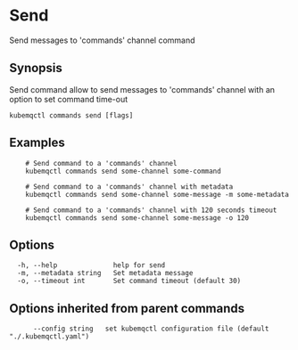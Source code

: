 # Send

Send messages to 'commands' channel command

## Synopsis

Send command allow to send messages to 'commands' channel with an option to set command time-out

```text
kubemqctl commands send [flags]
```

## Examples

```text
    # Send command to a 'commands' channel
    kubemqctl commands send some-channel some-command

    # Send command to a 'commands' channel with metadata
    kubemqctl commands send some-channel some-message -m some-metadata

    # Send command to a 'commands' channel with 120 seconds timeout
    kubemqctl commands send some-channel some-message -o 120
```

## Options

```text
  -h, --help              help for send
  -m, --metadata string   Set metadata message
  -o, --timeout int       Set command timeout (default 30)
```

## Options inherited from parent commands

```text
      --config string   set kubemqctl configuration file (default "./.kubemqctl.yaml")
```

